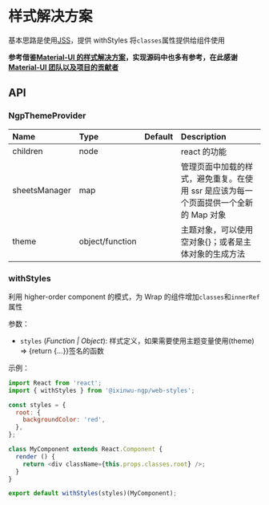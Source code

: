 # 样式解决方案

基本思路是使用[JSS](https://github.com/cssinjs/jss)，提供 withStyles 将`classes`属性提供给组件使用

**参考借鉴[Material-UI 的样式解决方案](https://material-ui.com/css-in-js/basics/)，实现源码中也多有参考，在此感谢[Material-UI 团队以及项目的贡献者](https://github.com/mui-org/material-ui/graphs/contributors)**

## API

### NgpThemeProvider

| Name          | Type            | Default | Description                                                                          |
| :------------ | :-------------- | :------ | :----------------------------------------------------------------------------------- |
| children      | node            |         | react 的功能                                                                         |
| sheetsManager | map             |         | 管理页面中加载的样式，避免重复。在使用 ssr 是应该为每一个页面提供一个全新的 Map 对象 |
| theme         | object/function |         | 主题对象，可以使用空对象{}；或者是主体对象的生成方法                                 |

### withStyles

利用 higher-order component 的模式，为 Wrap 的组件增加`classes`和`innerRef`属性

参数：

- `styles` (_Function | Object_): 样式定义，如果需要使用主题变量使用(theme) => {return {...}}签名的函数

示例：

```javascript
import React from 'react';
import { withStyles } from '@ixinwu-ngp/web-styles';

const styles = {
  root: {
    backgroundColor: 'red',
  },
};

class MyComponent extends React.Component {
  render () {
    return <div className={this.props.classes.root} />;
  }
}

export default withStyles(styles)(MyComponent);
```
